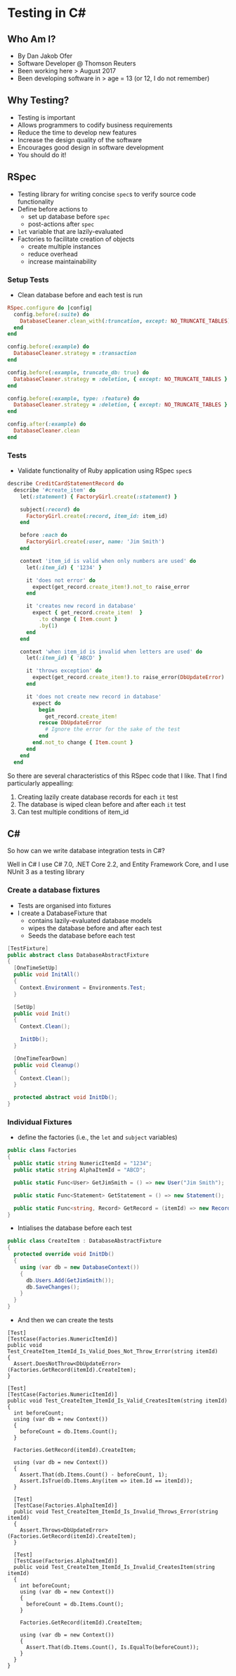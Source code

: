 # Testing in C#

## Who Am I?

- By Dan Jakob Ofer
- Software Developer @ Thomson Reuters
- Been working here > August 2017
- Been developing software in > age = 13 (or 12, I do not remember)

## Why Testing?

- Testing is important
- Allows programmers to codify business requirements
- Reduce the time to develop new features
- Increase the design quality of the software
- Encourages good design in software development
- You should do it!

## RSpec

- Testing library for writing concise `spec`s to verify source code functionality
- Define before actions to 
  - set up database before `spec`
  - post-actions after `spec`
- `let` variable that are lazily-evaluated
- Factories to facilitate creation of objects
  - create multiple instances
  - reduce overhead
  - increase maintainability

### Setup Tests

- Clean database before and each test is run

```ruby
RSpec.configure do |config|
  config.before(:suite) do
    DatabaseCleaner.clean_with(:truncation, except: NO_TRUNCATE_TABLES)
  end
end

config.before(:example) do
  DatabaseCleaner.strategy = :transaction
end

config.before(:example, truncate_db: true) do
  DatabaseCleaner.strategy = :deletion, { except: NO_TRUNCATE_TABLES }
end

config.before(:example, type: :feature) do
  DatabaseCleaner.strategy = :deletion, { except: NO_TRUNCATE_TABLES }
end

config.after(:example) do
  DatabaseCleaner.clean
end
```

### Tests

- Validate functionality of Ruby application using RSpec `spec`s

```ruby
describe CreditCardStatementRecord do
  describe '#create_item' do
    let(:statement) { FactoryGirl.create(:statement) }

    subject(:record) do
      FactoryGirl.create(:record, item_id: item_id)
    end

    before :each do
      FactoryGirl.create(:user, name: 'Jim Smith')
    end

    context 'item_id is valid when only numbers are used' do
      let(:item_id) { '1234' }

      it 'does not error' do
        expect(get_record.create_item!).not_to raise_error
      end

      it 'creates new record in database'
        expect { get_record.create_item!  }
          .to change { Item.count }
          .by(1)
      end
    end

    context 'when item_id is invalid when letters are used' do
      let(:item_id) { 'ABCD' }

      it 'throws exception' do
        expect(get_record.create_item!).to raise_error(DbUpdateError)
      end

      it 'does not create new record in database'
        expect do
          begin
            get_record.create_item!
          rescue DbUpdateError
            # Ignore the error for the sake of the test
          end
        end.not_to change { Item.count }
      end
    end
  end
```

So there are several characteristics of this RSpec code that I like. That I find particularly appealling:

1. Creating lazily create database records for each `it` test
2. The database is wiped clean before and after each `it` test
3. Can test multiple conditions of item_id

## C#

So how can we write database integration tests in C#?

Well in C# I use C# 7.0, .NET Core 2.2, and Entity Framework Core, and I use NUnit 3 as a testing library

### Create a database fixtures

- Tests are organised into fixtures
- I create a DatabaseFixture that
  - contains lazily-evaluated database models
  - wipes the database before and after each test
  - Seeds the database before each test

```csharp
[TestFixture]
public abstract class DatabaseAbstractFixture
{
  [OneTimeSetUp]
  public void InitAll()
  {
    Context.Environment = Environments.Test;
  }

  [SetUp]
  public void Init()
  {
    Context.Clean();

    InitDb();
  }

  [OneTimeTearDown]
  public void Cleanup()
  {
    Context.Clean();
  }

  protected abstract void InitDb();
}
```

### Individual Fixtures

- define the factories (i.e., the `let` and `subject` variables)

```csharp
public class Factories
{
  public static string NumericItemId = "1234";
  public static string AlphaItemId = "ABCD";

  public static Func<User> GetJimSmith = () => new User("Jim Smith");

  public static Func<Statement> GetStatement = () => new Statement();

  public static Func<string, Record> GetRecord = (itemId) => new Record(itemId);
}
```

- Intialises the database before each test

```csharp
public class CreateItem : DatabaseAbstractFixture
{
  protected override void InitDb()
  {
    using (var db = new DatabaseContext())
    {
      db.Users.Add(GetJimSmith());
      db.SaveChanges();
    }
  }
}
```

- And then we can create the tests

```
[Test]
[TestCase(Factories.NumericItemId)]
public void Test_CreateItem_ItemId_Is_Valid_Does_Not_Throw_Error(string itemId)
{
  Assert.DoesNotThrow<DbUpdateError>(Factories.GetRecord(itemId).CreateItem);
}

[Test]
[TestCase(Factories.NumericItemId)]
public void Test_CreateItem_ItemId_Is_Valid_CreatesItem(string itemId)
{
  int beforeCount;
  using (var db = new Context())
  {
    beforeCount = db.Items.Count();
  }

  Factories.GetRecord(itemId).CreateItem;

  using (var db = new Context())
  {
    Assert.That(db.Items.Count() - beforeCount, 1);
    Assert.IsTrue(db.Items.Any(item => item.Id == itemId));
  }

  [Test]
  [TestCase(Factories.AlphaItemId)]
  public void Test_CreateItem_ItemId_Is_Invalid_Throws_Error(string itemId)
  {
    Assert.Throws<DbUpdateError>(Factories.GetRecord(itemId).CreateItem);
  }

  [Test]
  [TestCase(Factories.AlphaItemId)]
  public void Test_CreateItem_ItemId_Is_Invalid_CreatesItem(string itemId)
  {
    int beforeCount;
    using (var db = new Context())
    {
      beforeCount = db.Items.Count();
    }

    Factories.GetRecord(itemId).CreateItem;

    using (var db = new Context())
    {
      Assert.That(db.Items.Count(), Is.EqualTo(beforeCount));
    }
  }
}
